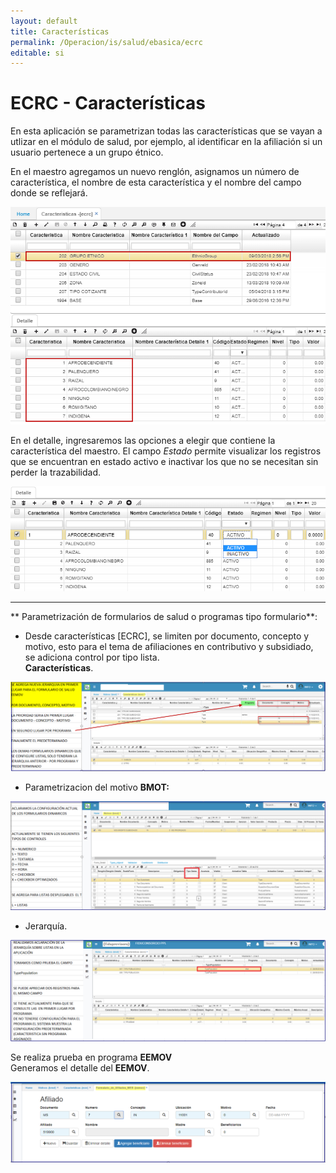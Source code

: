 ```yaml
---
layout: default
title: Características
permalink: /Operacion/is/salud/ebasica/ecrc
editable: si
---
```


# ECRC - Características

En esta aplicación se parametrizan todas las características que se vayan a utlizar en el módulo de salud, por ejemplo, al identificar en la afiliación si un usuario pertenece a un grupo étnico.  

En el maestro agregamos un nuevo renglón, asignamos un número de característica, el nombre de esta característica y el nombre del campo donde se reflejará.  

![](ecrc.png)

En el detalle, ingresaremos las opciones a elegir que contiene la característica del maestro. El campo _Estado_ permite visualizar los registros que se encuentran en estado activo e inactivar los que no se necesitan  sin perder la trazabilidad.  

![](ecrc1.png)  

*****

** Parametrización de formularios de salud o programas tipo formulario**:  
* Desde características  [ECRC], se limiten por documento, concepto y motivo, esto para el tema de afiliaciones en contributivo y subsidiado, se adiciona control por tipo lista.  
**Características**.  

![](ecrc5.png)  

* Parametrizacion del motivo **BMOT:**  

![](ecrc6.png)  
* Jerarquía.  

![](ecrc7.png)  

Se realiza prueba en programa **EEMOV**  
Generamos el detalle del **EEMOV**.  

![](ecrc8.png)  








